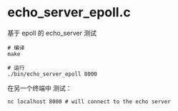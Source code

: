 # echo_server_epoll.c

基于 epoll 的 echo_server 测试 



```
# 编译
make

# 运行
./bin/echo_server_epoll 8000 
```



在另一个终端中 测试：

```
nc localhost 8000 # will connect to the echo server
```